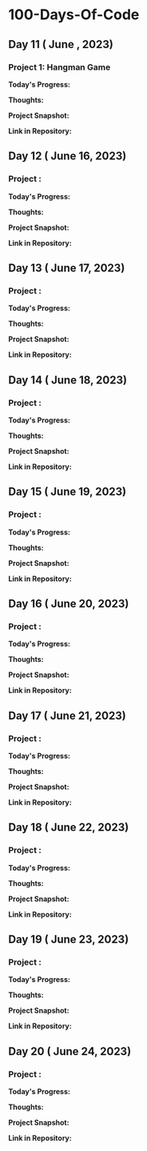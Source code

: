 # 100-Days-Of-Code

## Day 11 ( June , 2023)

### Project 1: Hangman Game

**Today's Progress:** 

**Thoughts:** 

**Project Snapshot:**

**Link in Repository:** 



## Day 12 ( June 16, 2023)

### Project :

**Today's Progress:**

**Thoughts:** 

**Project Snapshot:**

**Link in Repository:** 



## Day 13 ( June 17, 2023)

### Project :

**Today's Progress:**

**Thoughts:** 

**Project Snapshot:**

**Link in Repository:** 




## Day 14 ( June 18, 2023)

### Project :

**Today's Progress:**

**Thoughts:** 

**Project Snapshot:**

**Link in Repository:** 




## Day 15 ( June 19, 2023)

### Project :

**Today's Progress:**

**Thoughts:** 

**Project Snapshot:**

**Link in Repository:** 





## Day 16 ( June 20, 2023)

### Project :

**Today's Progress:**

**Thoughts:** 

**Project Snapshot:**

**Link in Repository:** 





## Day 17 ( June 21, 2023)

### Project :

**Today's Progress:**

**Thoughts:** 

**Project Snapshot:**

**Link in Repository:** 







## Day 18 ( June 22, 2023)

### Project :

**Today's Progress:**

**Thoughts:** 

**Project Snapshot:**

**Link in Repository:** 





## Day 19 ( June 23, 2023)

### Project :

**Today's Progress:**

**Thoughts:** 

**Project Snapshot:**

**Link in Repository:** 





## Day 20 ( June 24, 2023)

### Project :

**Today's Progress:**

**Thoughts:** 

**Project Snapshot:**

**Link in Repository:** 
